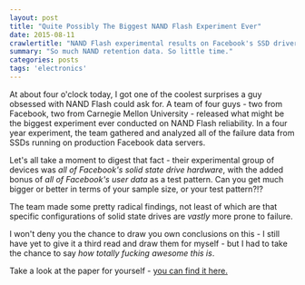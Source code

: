 ```yaml
---
layout: post
title: "Quite Possibly The Biggest NAND Flash Experiment Ever"
date: 2015-08-11
crawlertitle: "NAND Flash experimental results on Facebook's SSD drivers"
summary: "So much NAND retention data. So little time."
categories: posts
tags: 'electronics'
---
```


At about four o'clock today, I got one of the coolest surprises a guy obsessed with NAND Flash could ask for. A team of four guys - two from Facebook, two from Carnegie Mellon University - released what might be the biggest experiment ever conducted on NAND Flash reliability. In a four year experiment, the team gathered and analyzed all of the failure data from SSDs running on production Facebook data servers. 

Let's all take a moment to digest that fact - their experimental group of devices was _all of Facebook's solid state drive hardware_, with the added bonus of _all of Facebook's user data_ as a test pattern. Can you get much bigger or better in terms of your sample size, or your test pattern?!?

The team made some pretty radical findings, not least of which are that specific configurations of solid state drives are _vastly_ more prone to failure.

I won't deny you the chance to draw you own conclusions on this  - I still have yet to give it a third read and draw them for myself - but I had to take the chance to say _how totally fucking awesome this is_. 

Take a look at the paper for yourself - [you can find it here.](https://research.facebook.com/publications/492813337536234/a-large-scale-study-of-flash-memory-failures-in-the-field/)
